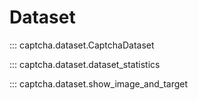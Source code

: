# Dataset

::: captcha.dataset.CaptchaDataset

::: captcha.dataset.dataset_statistics

::: captcha.dataset.show_image_and_target
